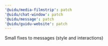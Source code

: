 ```yaml
---
'@uidu/media-filmstrip': patch
'@uidu/chat-window': patch
'@uidu/message': patch
'@uidu/guidu-website': patch
---
```


Small fixes to messages (style and interactions)

